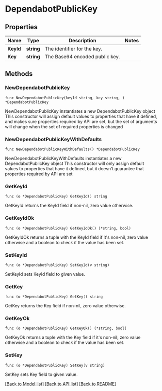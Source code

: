 # DependabotPublicKey

## Properties

Name | Type | Description | Notes
------------ | ------------- | ------------- | -------------
**KeyId** | **string** | The identifier for the key. | 
**Key** | **string** | The Base64 encoded public key. | 

## Methods

### NewDependabotPublicKey

`func NewDependabotPublicKey(keyId string, key string, ) *DependabotPublicKey`

NewDependabotPublicKey instantiates a new DependabotPublicKey object
This constructor will assign default values to properties that have it defined,
and makes sure properties required by API are set, but the set of arguments
will change when the set of required properties is changed

### NewDependabotPublicKeyWithDefaults

`func NewDependabotPublicKeyWithDefaults() *DependabotPublicKey`

NewDependabotPublicKeyWithDefaults instantiates a new DependabotPublicKey object
This constructor will only assign default values to properties that have it defined,
but it doesn't guarantee that properties required by API are set

### GetKeyId

`func (o *DependabotPublicKey) GetKeyId() string`

GetKeyId returns the KeyId field if non-nil, zero value otherwise.

### GetKeyIdOk

`func (o *DependabotPublicKey) GetKeyIdOk() (*string, bool)`

GetKeyIdOk returns a tuple with the KeyId field if it's non-nil, zero value otherwise
and a boolean to check if the value has been set.

### SetKeyId

`func (o *DependabotPublicKey) SetKeyId(v string)`

SetKeyId sets KeyId field to given value.


### GetKey

`func (o *DependabotPublicKey) GetKey() string`

GetKey returns the Key field if non-nil, zero value otherwise.

### GetKeyOk

`func (o *DependabotPublicKey) GetKeyOk() (*string, bool)`

GetKeyOk returns a tuple with the Key field if it's non-nil, zero value otherwise
and a boolean to check if the value has been set.

### SetKey

`func (o *DependabotPublicKey) SetKey(v string)`

SetKey sets Key field to given value.



[[Back to Model list]](../README.md#documentation-for-models) [[Back to API list]](../README.md#documentation-for-api-endpoints) [[Back to README]](../README.md)


